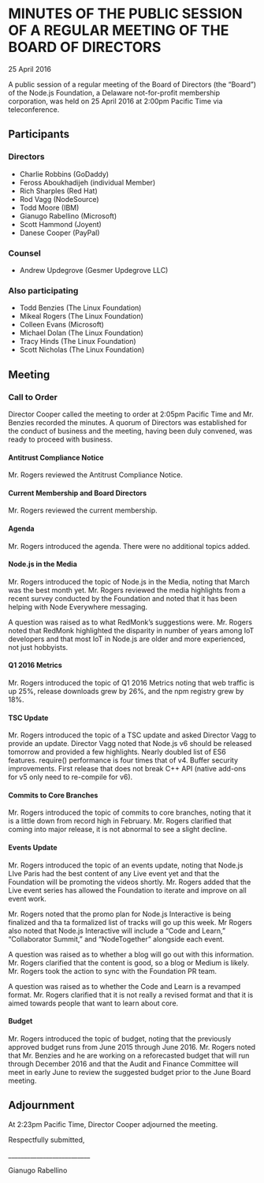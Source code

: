 # MINUTES OF THE PUBLIC SESSION OF A REGULAR MEETING OF THE BOARD OF DIRECTORS

25 April 2016

A public session of a regular meeting of the Board of Directors (the “Board”) of the Node.js Foundation, a Delaware not-for-profit membership corporation, was held on 25 April 2016 at 2:00pm Pacific Time via teleconference.

## Participants
### Directors

* Charlie Robbins (GoDaddy)
* Feross Aboukhadijeh (individual Member)
* Rich Sharples (Red Hat)
* Rod Vagg (NodeSource)
* Todd Moore (IBM)
* Gianugo Rabellino (Microsoft)
* Scott Hammond (Joyent)
* Danese Cooper (PayPal)

### Counsel

* Andrew Updegrove (Gesmer Updegrove LLC)

### Also participating

* Todd Benzies (The Linux Foundation)
* Mikeal Rogers (The Linux Foundation)
* Colleen Evans (Microsoft)
* Michael Dolan (The Linux Foundation)
* Tracy Hinds (The Linux Foundation)
* Scott Nicholas (The Linux Foundation)

## Meeting
### Call to Order

Director Cooper called the meeting to order at 2:05pm Pacific Time and Mr. Benzies recorded the minutes. A quorum of Directors was established for the conduct of business and the meeting, having been duly convened, was ready to proceed with business.

#### Antitrust Compliance Notice

Mr. Rogers reviewed the Antitrust Compliance Notice.

#### Current Membership and Board Directors

Mr. Rogers reviewed the current membership.

#### Agenda

Mr. Rogers introduced the agenda. There were no additional topics added.

#### Node.js in the Media

Mr. Rogers introduced the topic of Node.js in the Media, noting that March was the best month yet. Mr. Rogers reviewed the media highlights from a recent survey conducted by the Foundation and noted that it has been helping with Node Everywhere messaging.

A question was raised as to what RedMonk’s suggestions were. Mr. Rogers noted that RedMonk highlighted the disparity in number of years among IoT developers and that most IoT in Node.js are older and more experienced, not just hobbyists.

#### Q1 2016 Metrics

Mr. Rogers introduced the topic of Q1 2016 Metrics noting that web traffic is up 25%, release downloads grew by 26%, and the npm registry grew by 18%.

#### TSC Update

Mr. Rogers introduced the topic of a TSC update and asked Director Vagg to provide an update. Director Vagg noted that Node.js v6 should be released tomorrow and provided a few highlights. Nearly doubled list of ES6 features. require() performance is four times that of v4\. Buffer security improvements. First release that does not break C++ API (native add-ons for v5 only need to re-compile for v6).

#### Commits to Core Branches

Mr. Rogers introduced the topic of commits to core branches, noting that it is a little down from record high in February. Mr. Rogers clarified that coming into major release, it is not abnormal to see a slight decline.

#### Events Update

Mr. Rogers introduced the topic of an events update, noting that Node.js LIve Paris had the best content of any Live event yet and that the Foundation will be promoting the videos shortly. Mr. Rogers added that the Live event series has allowed the Foundation to iterate and improve on all event work.

Mr. Rogers noted that the promo plan for Node.js Interactive is being finalized and tha ta formalized list of tracks will go up this week. Mr Rogers also noted that Node.js Interactive will include a “Code and Learn,” “Collaborator Summit,” and “NodeTogether” alongside each event.

A question was raised as to whether a blog will go out with this information. Mr. Rogers clarified that the content is good, so a blog or Medium is likely. Mr. Rogers took the action to sync with the Foundation PR team.

A question was raised as to whether the Code and Learn is a revamped format. Mr. Rogers clarified that it is not really a revised format and that it is aimed towards people that want to learn about core.

#### Budget

Mr. Rogers introduced the topic of budget, noting that the previously approved budget runs from June 2015 through June 2016\. Mr. Rogers noted that Mr. Benzies and he are working on a reforecasted budget that will run through December 2016 and that the Audit and Finance Committee will meet in early June to review the suggested budget prior to the June Board meeting.

## Adjournment


At 2:23pm Pacific Time, Director Cooper adjourned the meeting.

Respectfully submitted,

\__________________________

Gianugo Rabellino